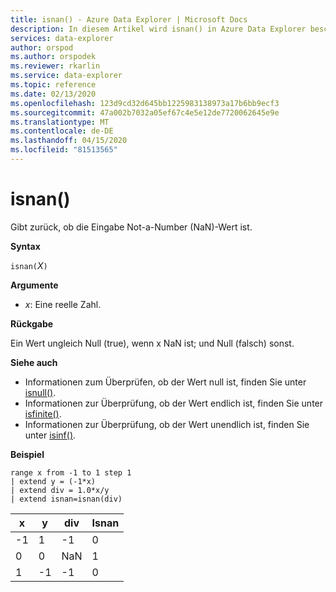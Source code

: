 ```yaml
---
title: isnan() - Azure Data Explorer | Microsoft Docs
description: In diesem Artikel wird isnan() in Azure Data Explorer beschrieben.
services: data-explorer
author: orspod
ms.author: orspodek
ms.reviewer: rkarlin
ms.service: data-explorer
ms.topic: reference
ms.date: 02/13/2020
ms.openlocfilehash: 123d9cd32d645bb1225983138973a17b6bb9ecf3
ms.sourcegitcommit: 47a002b7032a05ef67c4e5e12de7720062645e9e
ms.translationtype: MT
ms.contentlocale: de-DE
ms.lasthandoff: 04/15/2020
ms.locfileid: "81513565"
---
```

# <a name="isnan"></a>isnan()

Gibt zurück, ob die Eingabe Not-a-Number (NaN)-Wert ist.  

**Syntax**

`isnan(`*X*`)`

**Argumente**

* *x*: Eine reelle Zahl.

**Rückgabe**

Ein Wert ungleich Null (true), wenn x NaN ist; und Null (falsch) sonst.

**Siehe auch**

* Informationen zum Überprüfen, ob der Wert null ist, finden Sie unter [isnull()](isnullfunction.md).
* Informationen zur Überprüfung, ob der Wert endlich ist, finden Sie unter [isfinite()](isfinitefunction.md).
* Informationen zur Überprüfung, ob der Wert unendlich ist, finden Sie unter [isinf()](isinffunction.md).

**Beispiel**

```kusto
range x from -1 to 1 step 1
| extend y = (-1*x) 
| extend div = 1.0*x/y
| extend isnan=isnan(div)
```

|x|y|div|Isnan|
|---|---|---|---|
|-1|1|-1|0|
|0|0|NaN|1|
|1|-1|-1|0|